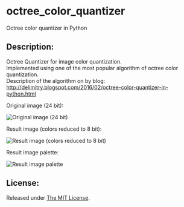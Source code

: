 # octree_color_quantizer

Octree color quantizer in Python

Description:
------------
Octree Quantizer for image color quantization.  
Implemented using one of the most popular algorithm of octree color quantization.  
Description of the algorithm on by blog:
http://delimitry.blogspot.com/2016/02/octree-color-quantizer-in-python.html

Original image (24 bit):

![Original image (24 bit)](https://3.bp.blogspot.com/-Bikw-sgrphk/Vr7y3_y5gkI/AAAAAAAAArA/ZF4tcVR6UiE/s1600/rainbow.png)

Result image (colors reduced to 8 bit):

![Result image (colors reduced to 8 bit)](https://2.bp.blogspot.com/-Am-Tn1WPx8E/Vr7y37ZnhBI/AAAAAAAAArE/ISZnfQKUcVg/s1600/rainbow_out.png)

Result image palette:

![Result image palette](https://4.bp.blogspot.com/-kbgZI3agfDw/Vr70vQtHkJI/AAAAAAAAArQ/lLU-8HOQJFE/s1600/rainbow_palette_big.png)


License:
--------
Released under [The MIT License](https://github.com/delimitry/octree_color_quantizer/blob/master/LICENSE).
